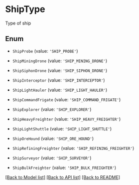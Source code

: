# ShipType

Type of ship

## Enum

* `ShipProbe` (value: `'SHIP_PROBE'`)

* `ShipMiningDrone` (value: `'SHIP_MINING_DRONE'`)

* `ShipSiphonDrone` (value: `'SHIP_SIPHON_DRONE'`)

* `ShipInterceptor` (value: `'SHIP_INTERCEPTOR'`)

* `ShipLightHauler` (value: `'SHIP_LIGHT_HAULER'`)

* `ShipCommandFrigate` (value: `'SHIP_COMMAND_FRIGATE'`)

* `ShipExplorer` (value: `'SHIP_EXPLORER'`)

* `ShipHeavyFreighter` (value: `'SHIP_HEAVY_FREIGHTER'`)

* `ShipLightShuttle` (value: `'SHIP_LIGHT_SHUTTLE'`)

* `ShipOreHound` (value: `'SHIP_ORE_HOUND'`)

* `ShipRefiningFreighter` (value: `'SHIP_REFINING_FREIGHTER'`)

* `ShipSurveyor` (value: `'SHIP_SURVEYOR'`)

* `ShipBulkFreighter` (value: `'SHIP_BULK_FREIGHTER'`)

[[Back to Model list]](../README.md#documentation-for-models) [[Back to API list]](../README.md#documentation-for-api-endpoints) [[Back to README]](../README.md)
